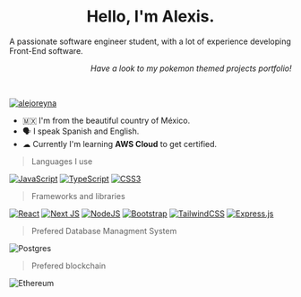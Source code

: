 
<h1 align="center"> Hello, I'm Alexis. </h1>


<p> A passionate software engineer student, with a lot of experience developing Front-End software. </p>
<p align="right"> <em> Have a look to my pokemon themed projects portfolio! </em> </p>
<br>

<p align="left"> <a href="https://twitter.com/AlejoReyna_" target="blank"><img src="https://img.shields.io/twitter/follow/AlejoReyna_?logo=twitter&style=for-the-badge" alt="alejoreyna" /></a> </p>

- 🇲🇽 I'm from the beautiful country of México.
- 🗣️ I speak Spanish and English.
- ☁ Currently I'm learning **AWS Cloud** to get certified.

<p align="left">

> Languages I use

<a href="#"><img src="https://img.shields.io/badge/javascript-%23323330.svg?style=for-the-badge&logo=javascript&logoColor=%23F7DF1E" alt="JavaScript"></a>
<a href="#"><img src="https://img.shields.io/badge/typescript-%23007ACC.svg?style=for-the-badge&logo=typescript&logoColor=white" alt="TypeScript"></a>
<a href="#"><img src="https://img.shields.io/badge/css3-%231572B6.svg?style=for-the-badge&logo=css3&logoColor=white" alt="CSS3"></a>

> Frameworks and libraries

<a href="#"><img src="https://img.shields.io/badge/react-%2320232a.svg?style=for-the-badge&logo=react&logoColor=%2361DAFB" alt="React"></a>
<a href="#"><img src="https://img.shields.io/badge/Next-black?style=for-the-badge&logo=next.js&logoColor=white" alt="Next JS"></a>
<a href="#"><img src="https://img.shields.io/badge/node.js-6DA55F?style=for-the-badge&logo=node.js&logoColor=white" alt="NodeJS"></a>
<a href="#"><img src="https://img.shields.io/badge/bootstrap-%238511FA.svg?style=for-the-badge&logo=bootstrap&logoColor=white" alt="Bootstrap"></a>
<a href="#"><img src="https://img.shields.io/badge/tailwindcss-%2338B2AC.svg?style=for-the-badge&logo=tailwind-css&logoColor=white" alt="TailwindCSS"></a>
<a href="#"><img src="https://img.shields.io/badge/express.js-%23404d59.svg?style=for-the-badge&logo=express&logoColor=%2361DAFB" alt="Express.js"></a>
</p>

> Prefered Database Managment System

![Postgres](https://img.shields.io/badge/postgres-%23316192.svg?style=for-the-badge&logo=postgresql&logoColor=white)

> Prefered blockchain

![Ethereum](https://img.shields.io/badge/Ethereum-3C3C3D?style=for-the-badge&logo=Ethereum&logoColor=white)










